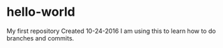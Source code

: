 # hello-world
My first repository
Created 10-24-2016
I am using this to learn how to do branches and commits.
